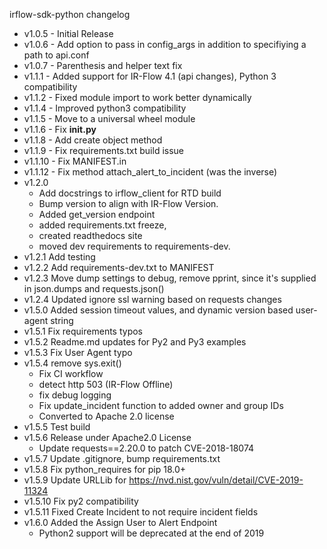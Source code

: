 irflow-sdk-python changelog

* v1.0.5 -  Initial Release  
* v1.0.6 -  Add option to pass in config_args in addition to specifiying a path to api.conf 
* v1.0.7 -  Parenthesis and helper text fix
* v1.1.1 -  Added support for IR-Flow 4.1 (api changes), Python 3 compatibility
* v1.1.2 -  Fixed module import to work better dynamically
* v1.1.4 -  Improved python3 compatibility
* v1.1.5 -  Move to a universal wheel module
* v1.1.6 -  Fix __init.py__
* v1.1.8 -  Add create object method
* v1.1.9 -  Fix requirements.txt build issue
* v1.1.10 - Fix MANIFEST.in
* v1.1.12 - Fix method attach_alert_to_incident (was the inverse)
* v1.2.0
    * Add docstrings to irflow_client for RTD build 
    * Bump version to align with IR-Flow Version. 
    * Added get_version endpoint
    * added requirements.txt freeze,
    * created readthedocs site
    * moved dev requirements to requirements-dev.
* v1.2.1 Add testing
* v1.2.2 Add requirements-dev.txt to MANIFEST
* v1.2.3 Move dump settings to debug, remove pprint, since it's supplied in json.dumps and requests.json()
* v1.2.4 Updated ignore ssl warning based on requests changes
* v1.5.0 Added session timeout values, and dynamic version based user-agent string
* v1.5.1 Fix requirements typos
* v1.5.2 Readme.md updates for Py2 and Py3 examples
* v1.5.3 Fix User Agent typo
* v1.5.4 remove sys.exit()
    * Fix CI workflow
    * detect http 503 (IR-Flow Offline)
    * fix debug logging 
    * Fix update_incident function to added owner and group IDs
    * Converted to Apache 2.0 license
* v1.5.5 Test build
* v1.5.6 Release under Apache2.0 License
    * Update requests==2.20.0 to patch CVE-2018-18074
* v1.5.7 Update .gitignore, bump requirements.txt
* v1.5.8 Fix python_requires for pip 18.0+
* v1.5.9 Update URLLib for https://nvd.nist.gov/vuln/detail/CVE-2019-11324
* v1.5.10 Fix py2 compatibility
* v1.5.11 Fixed Create Incident to not require incident fields
* v1.6.0 Added the Assign User to Alert Endpoint
    * Python2 support will be deprecated at the end of 2019
